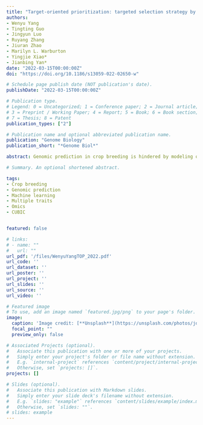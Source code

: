 ```yaml
---
title: "Target-oriented prioritization: targeted selection strategy by integrating organismal and molecular traits through predictive analytics in breeding"
authors:
- Wenyu Yang
- Tingting Guo 
- Jingyun Luo 
- Ruyang Zhang 
- Jiuran Zhao 
- Marilyn L. Warburton 
- Yingjie Xiao*
- Jianbing Yan*
date: "2022-03-15T00:00:00Z"
doi: "https://doi.org/10.1186/s13059-022-02650-w"

# Schedule page publish date (NOT publication's date).
publishDate: "2022-03-15T00:00:00Z"

# Publication type.
# Legend: 0 = Uncategorized; 1 = Conference paper; 2 = Journal article;
# 3 = Preprint / Working Paper; 4 = Report; 5 = Book; 6 = Book section;
# 7 = Thesis; 8 = Patent
publication_types: ["2"]

# Publication name and optional abbreviated publication name.
publication: "Genome Biology"
publication_short: "*Genome Biol*"

abstract: Genomic prediction in crop breeding is hindered by modeling on limited phenotypic traits. We propose an integrative multi-trait breeding strategy via machine learning algorithm, target-oriented prioritization (TOP). Using a large hybrid maize population, we demonstrate that the accuracy for identifying a candidate that is phenotypically closest to an ideotype, or target variety, achieves up to 91%. The strength of TOP is enhanced when omics level traits are included. We show that TOP enables selection of inbreds or hybrids that outperform existing commercial varieties. It improves multiple traits and accurately identifies improved candidates for new varieties, which will greatly influence breeding.

# Summary. An optional shortened abstract.

tags:
- Crop breeding
- Genomic prediction
- Machine learning
- Multiple traits
- Omics
- CUBIC


featured: false

# links:
# - name: ""
#   url: ""
url_pdf: '/files/WenyuYangTOP_2022.pdf'
url_code: ''
url_dataset: ''
url_poster: ''
url_project: ''
url_slides: ''
url_source: ''
url_video: ''

# Featured image
# To use, add an image named `featured.jpg/png` to your page's folder. 
image:
  caption: 'Image credit: [**Unsplash**](https://unsplash.com/photos/jdD8gXaTZsc)'
  focal_point: ""
  preview_only: false

# Associated Projects (optional).
#   Associate this publication with one or more of your projects.
#   Simply enter your project's folder or file name without extension.
#   E.g. `internal-project` references `content/project/internal-project/index.md`.
#   Otherwise, set `projects: []`.
projects: []

# Slides (optional).
#   Associate this publication with Markdown slides.
#   Simply enter your slide deck's filename without extension.
#   E.g. `slides: "example"` references `content/slides/example/index.md`.
#   Otherwise, set `slides: ""`.
# slides: example
---
```

